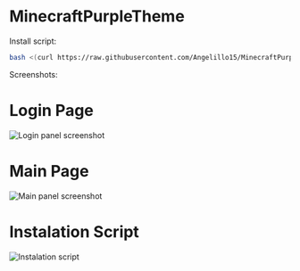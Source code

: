 # MinecraftPurpleTheme

Install script:
```sh
bash <(curl https://raw.githubusercontent.com/Angelillo15/MinecraftPurpleTheme/main/install.sh)
```

Screenshots:

# Login Page
![Login panel screenshot](https://telegra.ph/file/0485d8f647952765d2f55.png "Main panel screenshot")
# Main Page
![Main panel screenshot](https://telegra.ph/file/9f1678a41eba358538dd0.png "Main panel screenshot")
# Instalation Script
![Instalation script](https://telegra.ph/file/811a2ec97e968fc157124.png "Instalation script")
